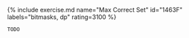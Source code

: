 {% include exercise.md name="Max Correct Set" id="1463F" labels="bitmasks, dp" rating=3100 %}

```
TODO
```
